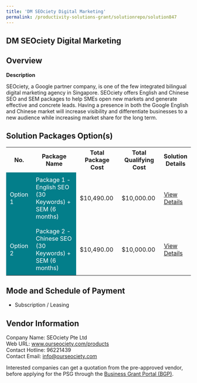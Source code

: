 ```yaml
---
title: 'DM SEOciety Digital Marketing'
permalink: /productivity-solutions-grant/solutionrepo/solution847
---
```


## DM SEOciety Digital Marketing

## Overview

**Description**

SEOciety, a Google partner company, is one of the few integrated bilingual digital marketing agency in Singapore. SEOciety offers English and Chinese SEO and SEM packages to help SMEs open new markets and generate effective and concrete leads.  Having a presence in both the Google English and Chinese market will increase visibility and differentiate businesses to a new audience while increasing market share for the long term.

## Solution Packages Option(s)

<table>
<tr>
<th><b>No.</b></th>
<th><b>Package Name</b></th>
<th><b>Total Package Cost</b></th>
<th><b>Total Qualifying Cost</b></th>
<th><b>Solution Details</b></th>
</tr>
<tr>
<td style='padding: 10px; background-color: #037E8A; color: #FFFFFF;'>Option 1</td>
<td style='padding: 10px; background-color: #037E8A; color: #FFFFFF;'>Package 1 - English SEO (30 Keywords) + SEM (6 months)</td>
<td style='padding: 10px;'>$10,490.00</td>
<td style='padding: 10px;'>$10,000.00</td>
<td style='padding: 10px;'><a href='/images/psg/SEOciety_DM_Digital_Marketing_Desensitised_Annex3_Part1.pdf' target='_blank'>View Details</a></td>
</tr>
<tr>
<td style='padding: 10px; background-color: #037E8A; color: #FFFFFF;'>Option 2</td>
<td style='padding: 10px; background-color: #037E8A; color: #FFFFFF;'>Package 2 - Chinese SEO (30 Keywords) + SEM (6 months)</td>
<td style='padding: 10px;'>$10,490.00</td>
<td style='padding: 10px;'>$10,000.00</td>
<td style='padding: 10px;'><a href='/images/psg/SEOciety_DM_Digital_Marketing_Desensitised_Annex3_Part2.pdf' target='_blank'>View Details</a></td>
</tr>
</table>

## Mode and Schedule of Payment

 - Subscription / Leasing

## Vendor Information

 Conpany Name: SEOciety Pte Ltd<br>Web URL: www.ourseociety.com/products <br>Contact Hotline: 96221439 <br>Contact Email: info@ourseociety.com

Interested companies can get a quotation from the pre-approved vendor, before applying for the PSG through the <a href='https://www.businessgrants.gov.sg/' target='_blank' rel='noopener'>Business Grant Portal (BGP)</a>.

<script src="/jquery/resize-tables.js"></script>
